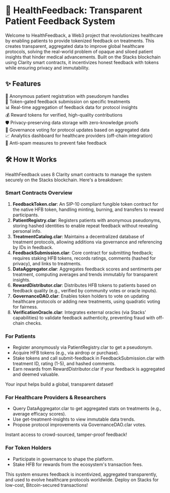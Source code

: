 # 🌟 HealthFeedback: Transparent Patient Feedback System

Welcome to HealthFeedback, a Web3 project that revolutionizes healthcare by enabling patients to provide tokenized feedback on treatments. This creates transparent, aggregated data to improve global healthcare protocols, solving the real-world problem of opaque and siloed patient insights that hinder medical advancements. Built on the Stacks blockchain using Clarity smart contracts, it incentivizes honest feedback with tokens while ensuring privacy and immutability.

## ✨ Features

🔑 Anonymous patient registration with pseudonym handles  
📝 Token-gated feedback submission on specific treatments  
📊 Real-time aggregation of feedback data for protocol insights  
💰 Reward tokens for verified, high-quality contributions  
🛡️ Privacy-preserving data storage with zero-knowledge proofs  
🔄 Governance voting for protocol updates based on aggregated data  
📈 Analytics dashboard for healthcare providers (off-chain integration)  
🚫 Anti-spam measures to prevent fake feedback  

## 🛠 How It Works

HealthFeedback uses 8 Clarity smart contracts to manage the system securely on the Stacks blockchain. Here's a breakdown:

### Smart Contracts Overview

1. **FeedbackToken.clar**: An SIP-10 compliant fungible token contract for the native HFB token, handling minting, burning, and transfers to reward participants.
2. **PatientRegistry.clar**: Registers patients with anonymous pseudonyms, storing hashed identities to enable repeat feedback without revealing personal info.
3. **TreatmentCatalog.clar**: Maintains a decentralized database of treatment protocols, allowing additions via governance and referencing by IDs in feedback.
4. **FeedbackSubmission.clar**: Core contract for submitting feedback; requires staking HFB tokens, records ratings, comments (hashed for privacy), and links to treatments.
5. **DataAggregator.clar**: Aggregates feedback scores and sentiments per treatment, computing averages and trends immutably for transparent insights.
6. **RewardDistributor.clar**: Distributes HFB tokens to patients based on feedback quality (e.g., verified by community votes or oracle inputs).
7. **GovernanceDAO.clar**: Enables token holders to vote on updating healthcare protocols or adding new treatments, using quadratic voting for fairness.
8. **VerificationOracle.clar**: Integrates external oracles (via Stacks' capabilities) to validate feedback authenticity, preventing fraud with off-chain checks.

### For Patients

- Register anonymously via PatientRegistry.clar to get a pseudonym.
- Acquire HFB tokens (e.g., via airdrop or purchase).
- Stake tokens and call submit-feedback in FeedbackSubmission.clar with treatment ID, rating (1-5), and hashed comments.
- Earn rewards from RewardDistributor.clar if your feedback is aggregated and deemed valuable.

Your input helps build a global, transparent dataset!

### For Healthcare Providers & Researchers

- Query DataAggregator.clar to get aggregated stats on treatments (e.g., average efficacy scores).
- Use get-treatment-insights to view immutable data trends.
- Propose protocol improvements via GovernanceDAO.clar votes.

Instant access to crowd-sourced, tamper-proof feedback!

### For Token Holders

- Participate in governance to shape the platform.
- Stake HFB for rewards from the ecosystem's transaction fees.

This system ensures feedback is incentivized, aggregated transparently, and used to evolve healthcare protocols worldwide. Deploy on Stacks for low-cost, Bitcoin-secured transactions!